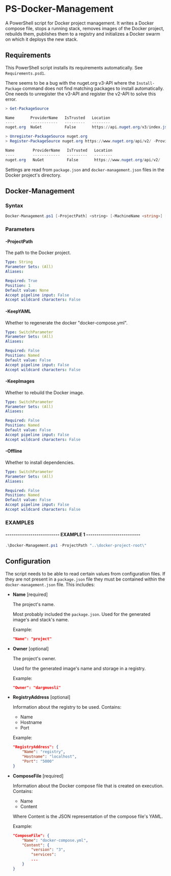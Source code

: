 # PS-Docker-Management
A PowerShell script for Docker project management.
It writes a Docker compose file, stops a running stack, removes images of the Docker project, rebuilds them, publishes them to a registry and initializes a Docker swarm on which it deploys the new stack.

## Requirements
This PowerShell script installs its requirements automatically. See `Requirements.psd1`.

There seems to be a bug with the nuget.org v3-API where the `Install-Package` command does not find matching packages to install automatically. One needs to unregister the v3-API and register the v2-API to solve this error.

``` PowerShell
> Get-PackageSource

Name       ProviderName   IsTrusted   Location
----       ------------   ---------   --------
nuget.org  NuGet          False       https://api.nuget.org/v3/index.json

> Unregister-PackageSource nuget.org
> Register-PackageSource nuget.org https://www.nuget.org/api/v2/ -ProviderName NuGet

Name        ProviderName   IsTrusted   Location
----        ------------   ---------   --------
nuget.org   NuGet          False       https://www.nuget.org/api/v2/
```

Settings are read from `package.json` and `docker-management.json` files in the Docker project's directory.

## Docker-Management

### Syntax
``` PowerShell
Docker-Management.ps1 [-ProjectPath] <string> [-MachineName <string>] [-DownloadMethod <string>] [-KeepYAML] [-KeepImages] [-Offline] [<CommonParameters>]
```

### Parameters

#### -ProjectPath
The path to the Docker project.

```yaml
Type: String
Parameter Sets: (All)
Aliases:

Required: True
Position: 1
Default value: None
Accept pipeline input: False
Accept wildcard characters: False
```

#### -KeepYAML
Whether to regenerate the docker "docker-compose.yml".

```yaml
Type: SwitchParameter
Parameter Sets: (All)
Aliases:

Required: False
Position: Named
Default value: False
Accept pipeline input: False
Accept wildcard characters: False
```

#### -KeepImages
Whether to rebuild the Docker image.

```yaml
Type: SwitchParameter
Parameter Sets: (All)
Aliases:

Required: False
Position: Named
Default value: False
Accept pipeline input: False
Accept wildcard characters: False
```

#### -Offline
Whether to install dependencies.

```yaml
Type: SwitchParameter
Parameter Sets: (All)
Aliases:

Required: False
Position: Named
Default value: False
Accept pipeline input: False
Accept wildcard characters: False
```

### EXAMPLES

#### -------------------------- EXAMPLE 1 --------------------------
``` PowerShell
.\Docker-Management.ps1 -ProjectPath "..\docker-project-root\"
```

## Configuration
The script needs to be able to read certain values from configuration files.
If they are not present in a `package.json` file they must be contained within the `docker-management.json` file.
This includes:

- **Name** [required]

    The project's name.

    Most probably included the `package.json`.
    Used for the generated image's and stack's name.

    Example:

    ``` JSON
    "Name": "project"
    ```

- **Owner** [optional]

    The project's owner.

    Used for the generated image's name and storage in a registry.

    Example:

    ``` JSON
    "Owner": "dargmuesli"
    ```

- **RegistryAddress** [optional]

    Information about the registry to be used.
    Contains:
    - Name
    - Hostname
    - Port

    Example:

    ``` JSON
    "RegistryAddress": {
        "Name": "registry",
        "Hostname": "localhost",
        "Port": "5000"
    }
    ```

- **ComposeFile** [required]

    Information about the Docker compose file that is created on execution.
    Contains:
    - Name
    - Content

    Where Content is the JSON representation of the compose file's YAML.

    Example:

    ``` JSON
    "ComposeFile": {
        "Name": "docker-compose.yml",
        "Content": {
            "version": "3",
            "services":
            ...
        }
    }
    ```

